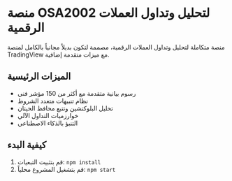 # منصة OSA2002 لتحليل وتداول العملات الرقمية

منصة متكاملة لتحليل وتداول العملات الرقمية، مصممة لتكون بديلاً مجانياً بالكامل لمنصة TradingView مع ميزات متقدمة إضافية.

## الميزات الرئيسية
- رسوم بيانية متقدمة مع أكثر من 150 مؤشر فني
- نظام تنبيهات متعدد الشروط
- تحليل البلوكتشين وتتبع محافظ الحيتان
- خوارزميات التداول الآلي
- التنبؤ بالذكاء الاصطناعي

## كيفية البدء
1. قم بتثبيت التبعيات: `npm install`
2. قم بتشغيل المشروع محلياً: `npm start`
